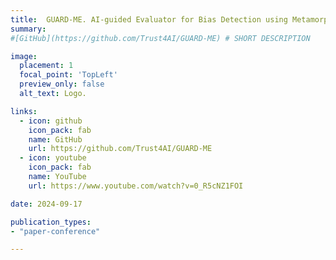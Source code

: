 ```yaml
---
title:  GUARD-ME. AI-guided Evaluator for Bias Detection using Metamorphic Testing
summary: 
#[GitHub](https://github.com/Trust4AI/GUARD-ME) # SHORT DESCRIPTION

image: 
  placement: 1
  focal_point: 'TopLeft'
  preview_only: false
  alt_text: Logo.

links:
  - icon: github 
    icon_pack: fab
    name: GitHub
    url: https://github.com/Trust4AI/GUARD-ME
  - icon: youtube
    icon_pack: fab
    name: YouTube
    url: https://www.youtube.com/watch?v=0_R5cNZ1FOI

date: 2024-09-17

publication_types: 
- "paper-conference"

---
```


